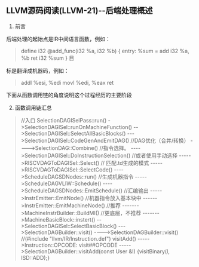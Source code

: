 ## LLVM源码阅读(LLVM-21)--后端处理概述

 1. 前言

后端处理的起始点是IR中间语言函数，例如：

> define i32 @add_func(i32 %a, i32 %b) {
entry:
  %sum = add i32 %a, %b
  ret i32 %sum
}
目

标是翻译成机器码，例如：

> addl %esi, %edi
movl %edi, %eax
ret

下面从函数调用链的角度说明这个过程经历的主要阶段

 2. 函数调用链汇总

>//入口
> SelectionDAGISelPass::run()
> ->SelectionDAGISel::runOnMachineFunction()
> -->SelectionDAGISel::SelectAllBasicBlocks()
> --->SelectionDAGISel::CodeGenAndEmitDAG()
> //DAG优化（合并/转换）
> ---->SelectionDAG::Combine()
> //指令选择。
> ---->SelectionDAGISel::DoInstructionSelection()
> //或者使用手动选择
> ----->RISCVDAGToDAGISel::Select()
> // 匹配.td生成的模式
> ----->RISCVDAGToDAGISel::SelectCode()
> ---->ScheduleDAGSDNodes::run()
> //生成机器指令
> ----->ScheduleDAGVLIW::Schedule()
> ---->ScheduleDAGSDNodes::EmitSchedule()
> //汇编输出
> ----->InstrEmitter::EmitNode()
> //机器指令放入基本块中
> ------>InstrEmitter::EmitMachineNode()
//推荐
> ------->MachineInstrBuilder::BuildMI()
//更底层，不推荐
> ------->MachineBasicBlock::instert()
> -->SelectionDAGISel::SelectBasicBlock()
> --->SelectionDAGBuilder::visit()
> ---->SelectionDAGBuilder::visit()
> //(#include "llvm/IR/Instruction.def") visitAdd()
> ----->Instruction::OPCODE: visit##OPCODE
> ----->SelectionDAGBuilder::visitAdd(const User &I) {visitBinary(I, ISD::ADD);}

<!--stackedit_data:
eyJoaXN0b3J5IjpbMTI1MjQ2NzY3N119
-->